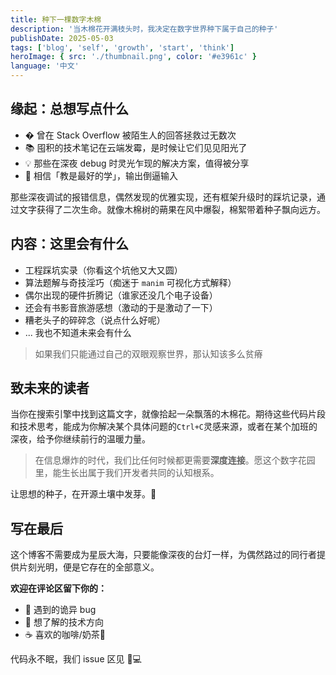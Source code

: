 ```yaml
---
title: 种下一棵数字木棉
description: '当木棉花开满枝头时，我决定在数字世界种下属于自己的种子'
publishDate: 2025-05-03
tags: ['blog', 'self', 'growth', 'start', 'think']
heroImage: { src: './thumbnail.png', color: '#e3961c' }
language: '中文'
---
```


## 缘起：总想写点什么

- � 曾在 Stack Overflow 被陌生人的回答拯救过无数次
- 📚 囤积的技术笔记在云端发霉，是时候让它们见见阳光了
- 💡 那些在深夜 debug 时灵光乍现的解决方案，值得被分享
- 🌱 相信「教是最好的学」，输出倒逼输入

那些深夜调试的报错信息，偶然发现的优雅实现，还有框架升级时的踩坑记录，通过文字获得了二次生命。就像木棉树的蒴果在风中爆裂，棉絮带着种子飘向远方。

## 内容：这里会有什么

- 工程踩坑实录（你看这个坑他又大又圆）
- 算法题解与奇技淫巧（痴迷于 `manim` 可视化方式解释）
- 偶尔出现的硬件折腾记（谁家还没几个电子设备）
- 还会有书影音旅游感想（激动的于是激动了一下）
- 糟老头子的碎碎念（说点什么好呢）
- ... 我也不知道未来会有什么

> 如果我们只能通过自己的双眼观察世界，那认知该多么贫瘠

## 致未来的读者

当你在搜索引擎中找到这篇文字，就像拾起一朵飘落的木棉花。期待这些代码片段和技术思考，能成为你解决某个具体问题的`Ctrl+C`灵感来源，或者在某个加班的深夜，给予你继续前行的温暖力量。

> 在信息爆炸的时代，我们比任何时候都更需要**深度连接**。愿这个数字花园里，能生长出属于我们开发者共同的认知根系。

让思想的种子，在开源土壤中发芽。🌱

## 写在最后

这个博客不需要成为星辰大海，只要能像深夜的台灯一样，为偶然路过的同行者提供片刻光明，便是它存在的全部意义。

**欢迎在评论区留下你的：**
- 🐞 遇到的诡异 bug
- 🎯 想了解的技术方向
- ☕ 喜欢的咖啡/奶茶🥤

代码永不眠，我们 issue 区见 👨💻
